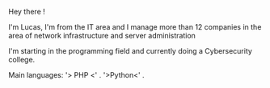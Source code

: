 Hey there !

I'm Lucas, I'm from the IT area and I manage more than 12 companies in the area of network infrastructure and server administration

I'm starting in the programming field and currently doing a Cybersecurity college.

Main languages: '> PHP <' . '>Python<' .


<!---
LucasAntocheski/LucasAntocheski is a ✨ special ✨ repository because its `README.md` (this file) appears on your GitHub profile.
You can click the Preview link to take a look at your changes.
--->
